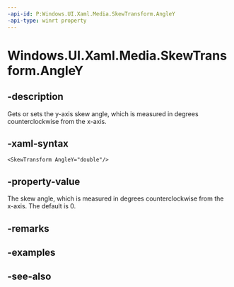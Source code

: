 ```yaml
---
-api-id: P:Windows.UI.Xaml.Media.SkewTransform.AngleY
-api-type: winrt property
---
```


<!-- Property syntax
public double AngleY { get;  set; }
-->

# Windows.UI.Xaml.Media.SkewTransform.AngleY

## -description
Gets or sets the y-axis skew angle, which is measured in degrees counterclockwise from the x-axis.



## -xaml-syntax
```xaml
<SkewTransform AngleY="double"/>
```


## -property-value
The skew angle, which is measured in degrees counterclockwise from the x-axis. The default is 0.

## -remarks

## -examples

## -see-also
